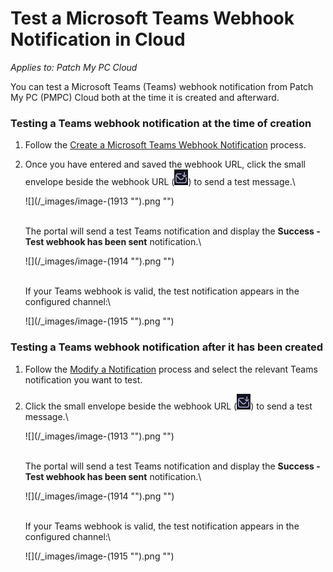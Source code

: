 # Test a Microsoft Teams Webhook Notification in Cloud

_Applies to: Patch My PC Cloud_

You can test a Microsoft Teams (Teams) webhook notification from Patch My PC (PMPC) Cloud both at the time it is created and afterward.

### Testing a Teams webhook notification at the time of creation

1. Follow the [Create a Microsoft Teams Webhook Notification](../create-a-microsoft-teams-webhook-notification-in-cloud.md) process.
2.  Once you have entered and saved the webhook URL, click the small envelope beside the webhook URL (![](<../../../../.gitbook/assets/image (1900).png>)) to send a test message.\\

    !\[]\(/\_images/image-(1913 "").png "")

    \
    The portal will send a test Teams notification and display the **Success - Test webhook has been sent** notification.\\

    !\[]\(/\_images/image-(1914 "").png "")

    \
    If your Teams webhook is valid, the test notification appears in the configured channel:\\

    !\[]\(/\_images/image-(1915 "").png "")

### Testing a Teams webhook notification after it has been created

1. Follow the [Modify a Notification](../modify-a-cloud-notification.md) process and select the relevant Teams notification you want to test.
2.  Click the small envelope beside the webhook URL (![](<../../../../.gitbook/assets/image (1900).png>)) to send a test message.\\

    !\[]\(/\_images/image-(1913 "").png "")

    \
    The portal will send a test Teams notification and display the **Success - Test webhook has been sent** notification.\\

    !\[]\(/\_images/image-(1914 "").png "")

    \
    If your Teams webhook is valid, the test notification appears in the configured channel:\\

    !\[]\(/\_images/image-(1915 "").png "")
